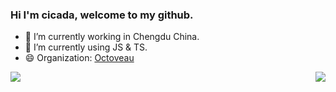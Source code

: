 ### Hi I'm cicada, welcome to my github.

- 🔭 I’m currently working in Chengdu China.
- 🌱 I’m currently using JS & TS.
- 😄 Organization: [Octoveau](https://github.com/Octoveau)


<img align="left" src="https://github-readme-stats.vercel.app/api?username=zero-fsc&show_icons=true&count_private=true&layout=compact&hide=stars">
<img align="right" src="https://github-readme-stats.vercel.app/api/top-langs/?username=zero-fsc&layout=compact">
